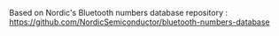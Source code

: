 Based on Nordic's Bluetooth numbers database repository : https://github.com/NordicSemiconductor/bluetooth-numbers-database
